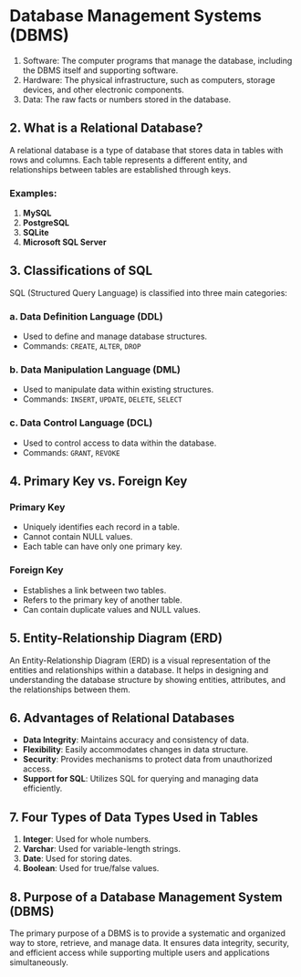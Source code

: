 # Database Management Systems (DBMS)
1. Software: The computer programs that manage the database, including the DBMS itself and supporting software. 
2. Hardware: The physical infrastructure, such as computers, storage devices, and other electronic components. 
3. Data: The raw facts or numbers stored in the database.

## 2. What is a Relational Database?
A relational database is a type of database that stores data in tables with rows and columns. Each table represents a different entity, and relationships between tables are established through keys.

### Examples:
1. **MySQL**
2. **PostgreSQL**
3. **SQLite**
4. **Microsoft SQL Server**

## 3. Classifications of SQL
SQL (Structured Query Language) is classified into three main categories:

### a. **Data Definition Language (DDL)**
- Used to define and manage database structures.
- Commands: `CREATE`, `ALTER`, `DROP`

### b. **Data Manipulation Language (DML)**
- Used to manipulate data within existing structures.
- Commands: `INSERT`, `UPDATE`, `DELETE`, `SELECT`

### c. **Data Control Language (DCL)**
- Used to control access to data within the database.
- Commands: `GRANT`, `REVOKE`

## 4. Primary Key vs. Foreign Key
### **Primary Key**
- Uniquely identifies each record in a table.
- Cannot contain NULL values.
- Each table can have only one primary key.

### **Foreign Key**
- Establishes a link between two tables.
- Refers to the primary key of another table.
- Can contain duplicate values and NULL values.

## 5. Entity-Relationship Diagram (ERD)
An Entity-Relationship Diagram (ERD) is a visual representation of the entities and relationships within a database. It helps in designing and understanding the database structure by showing entities, attributes, and the relationships between them.

## 6. Advantages of Relational Databases
- **Data Integrity**: Maintains accuracy and consistency of data.
- **Flexibility**: Easily accommodates changes in data structure.
- **Security**: Provides mechanisms to protect data from unauthorized access.
- **Support for SQL**: Utilizes SQL for querying and managing data efficiently.

## 7. Four Types of Data Types Used in Tables
1. **Integer**: Used for whole numbers.
2. **Varchar**: Used for variable-length strings.
3. **Date**: Used for storing dates.
4. **Boolean**: Used for true/false values.

## 8. Purpose of a Database Management System (DBMS)
The primary purpose of a DBMS is to provide a systematic and organized way to store, retrieve, and manage data. It ensures data integrity, security, and efficient access while supporting multiple users and applications simultaneously.
